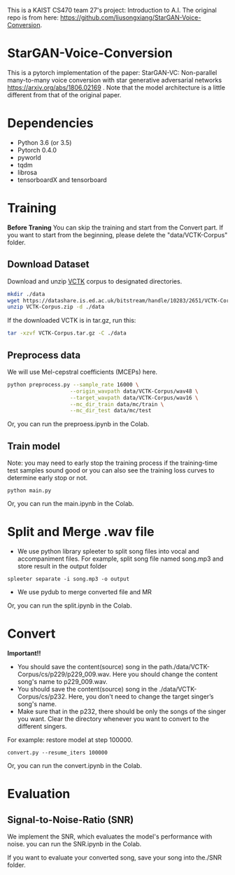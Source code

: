 This is a KAIST CS470 team 27's project: Introduction to A.I. The original repo is from here: https://github.com/liusongxiang/StarGAN-Voice-Conversion.


# StarGAN-Voice-Conversion
This is a pytorch implementation of the paper: StarGAN-VC: Non-parallel many-to-many voice conversion with star generative adversarial networks  https://arxiv.org/abs/1806.02169 .
Note that the model architecture is a little different from that of the original paper.

# Dependencies
* Python 3.6 (or 3.5)
* Pytorch 0.4.0
* pyworld
* tqdm
* librosa
* tensorboardX and tensorboard


# Training

**Before Traning**
You can skip the training and start from the Convert part. If you want to start from the beginning, please delete the "data/VCTK-Corpus" folder.


## Download Dataset

Download and unzip [VCTK](https://homepages.inf.ed.ac.uk/jyamagis/page3/page58/page58.html) corpus to designated directories.

```bash
mkdir ./data
wget https://datashare.is.ed.ac.uk/bitstream/handle/10283/2651/VCTK-Corpus.zip?sequence=2&isAllowed=y
unzip VCTK-Corpus.zip -d ./data
```
If the downloaded VCTK is in tar.gz, run this:

```bash
tar -xzvf VCTK-Corpus.tar.gz -C ./data
```

## Preprocess data

We will use Mel-cepstral coefficients (MCEPs) here.

```bash
python preprocess.py --sample_rate 16000 \
                    --origin_wavpath data/VCTK-Corpus/wav48 \
                    --target_wavpath data/VCTK-Corpus/wav16 \
                    --mc_dir_train data/mc/train \
                    --mc_dir_test data/mc/test
```


Or, you can run the preproess.ipynb in the Colab.


## Train model

Note: you may need to early stop the training process if the training-time test samples sound good or you can also see the training loss curves to determine early stop or not.

```
python main.py
```


Or, you can run the main.ipynb in the Colab.


# Split and Merge .wav file

- We use python library spleeter to split song files into vocal and accompaniment files.
For example, split song file named song.mp3 and store result in the output folder
```
spleeter separate -i song.mp3 -o output
```
- We use pydub to merge converted file and MR


Or, you can run the split.ipynb in the Colab.


# Convert

**Important!!**
* You should save the content(source) song in the path./data/VCTK-Corpus/cs/p229/p229_009.wav. Here you should change the content song's name to p229_009.wav.
* You should save the content(source) song in the ./data/VCTK-Corpus/cs/p232. Here, you don't need to change the target singer’s song's name. 
* Make sure that in the p232, there should be only the songs of the singer you want. Clear the directory whenever you want to convert to the different singers.


For example: restore model at step 100000.

```
convert.py --resume_iters 100000
```


Or, you can run the convert.ipynb in the Colab.


# Evaluation

## Signal-to-Noise-Ratio (SNR)

We implement the SNR, which evaluates the model's performance with noise. you can run the SNR.ipynb in the Colab.


If you want to evaluate your converted song, save your song into the./SNR folder.


